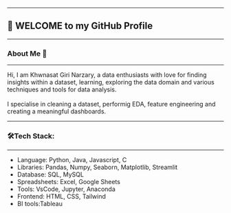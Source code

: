<hr>
<h2>👋 WELCOME to my GitHub Profile </h2>
<hr>
<h3>About Me 👤</h3>
<hr>
Hi, I am Khwnasat Giri Narzary, a data enthusiasts with love for finding insights within a dataset, learning, exploring the data domain and various techniques and tools for data analysis.<br><br>
I specialise in cleaning a dataset, performig EDA, feature engineering and creating a meaningful dashboards.
<hr>
<h3>🛠️Tech Stack:</h3>
<hr>
<ul>
	<li>Language: Python, Java, Javascript, C</li>
	<li>Libraries: Pandas, Numpy, Seaborn, Matplotlib, Streamlit</li>
	<li>Database: SQL, MySQL</li>
	<li>Spreadsheets: Excel, Google Sheets</li>
	<li>Tools: VsCode, Jupyter, Anaconda</li>
	<li>Frontend: HTML, CSS, Tailwind</li>
	<li>BI tools:Tableau</li>
</ol>








